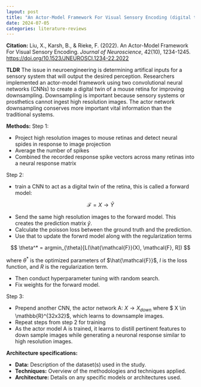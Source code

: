 ```yaml
---
layout: post
title: "An Actor-Model Framework For Visual Sensory Encoding (digital twin)"
date: 2024-07-05
categories: literature-reviews
---
```


**Citation:**
Liu, X., Karsh, B., & Rieke, F. (2022). An Actor-Model Framework For Visual Sensory Encoding. *Journal of Neuroscience*, 42(10), 1234-1245. https://doi.org/10.1523/JNEUROSCI.1234-22.2022

**TLDR**
The issue in neuroengineering is determining artifical inputs for a sensory system that will output the desired perception. Researchers implemented an actor-model framework using two convolutional neural networks (CNNs) to create a digital twin of a mouse retina for improving downsampling. Downsampling is important because sensory systems or prosthetics cannot ingest high resolution images. The actor network downsampling conserves more important vital information than the traditional systems. 


**Methods:**
Step 1: 
- Project high resolution images to mouse retinas and detect neural spides in response to image projection 
- Average the number of spikes
- Combined the recorded response spike vectors across many retinas into a neural response matrix

Step 2: 
- train a CNN to act as a digital twin of the retina, this is called a forward model: 

$$ \mathcal{F} = X \rightarrow \hat{Y} $$

- Send the same high resolution images to the forward model. This creates the prediction matrix $\hat{y}$. 
- Calculate the poisson loss between the ground truth and the prediction.
- Use that to update the forwrd model along with the regularization terms 

$$ \theta^* = argmin_{\theta}[L(\hat{\mathcal{F}}(X), \mathcal{F}, R]) $$

where $\theta^*$ is the optimized parameters of $\hat{\mathcal{F}}$, $l$ is the loss function, and $R$ is the regularization term. 

- Then conduct hyperparameter tuning with random search. 
- Fix weights for the forward model. 

Step 3: 
- Prepend another CNN, the actor network A: $X \rightarrow X_{down}$ where $ X \in \mathbb{R}^{32x32}$, which learns to downsample images.
- Repeat steps from step 2 for training
- As the actor model A is trained, it learns to distill pertinent features to down sample images while generating a neuronal response similar to high resolution images. 

**Architecture specifications:**
- **Data:** Description of the dataset(s) used in the study.
- **Techniques:** Overview of the methodologies and techniques applied.
- **Architecture:** Details on any specific models or architectures used.


